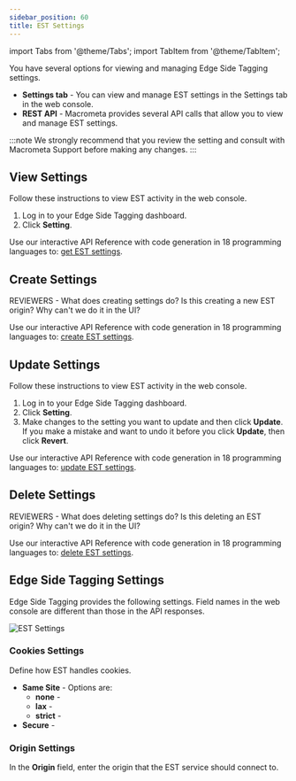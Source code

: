 ```yaml
---
sidebar_position: 60
title: EST Settings
---
```


import Tabs from '@theme/Tabs';
import TabItem from '@theme/TabItem';

You have several options for viewing and managing Edge Side Tagging settings.

- **Settings tab** - You can view and manage EST settings in the Settings tab in the web console.
- **REST API** - Macrometa provides several API calls that allow you to view and manage EST settings.

:::note
We strongly recommend that you review the setting and consult with Macrometa Support before making any changes.
:::

## View Settings

<Tabs groupId="operating-systems">
<TabItem value="console" label="Web Console">

Follow these instructions to view EST activity in the web console.

1. Log in to your Edge Side Tagging dashboard.
2. Click **Setting**.

</TabItem>
<TabItem value="api" label="REST API">

Use our interactive API Reference with code generation in 18 programming languages to: [get EST settings](http://localhost:3000/docs/apiEst#/paths/api-est-v1-settings/get).

</TabItem>
</Tabs>

## Create Settings

REVIEWERS - What does creating settings do? Is this creating a new EST origin? Why can't we do it in the UI?

Use our interactive API Reference with code generation in 18 programming languages to: [create EST settings](http://localhost:3000/docs/apiEst#/paths/api-est-v1-settings/post).

## Update Settings

<Tabs groupId="operating-systems">
<TabItem value="console" label="Web Console">

Follow these instructions to view EST activity in the web console.

1. Log in to your Edge Side Tagging dashboard.
2. Click **Setting**.
3. Make changes to the setting you want to update and then click **Update**. If you make a mistake and want to undo it before you click **Update**, then click **Revert**.

</TabItem>
<TabItem value="api" label="REST API">

Use our interactive API Reference with code generation in 18 programming languages to: [update EST settings](http://localhost:3000/docs/apiEst#/paths/api-est-v1-settings/patch).

</TabItem>
</Tabs>

## Delete Settings

REVIEWERS - What does deleting settings do? Is this deleting an EST origin? Why can't we do it in the UI?

Use our interactive API Reference with code generation in 18 programming languages to: [delete EST settings](http://localhost:3000/docs/apiEst#/paths/api-est-v1-settings/delete).

## Edge Side Tagging Settings

Edge Side Tagging provides the following settings. Field names in the web console are different than those in the API responses.

![EST Settings](/img/photoniq/est/est-settings.png)

### Cookies Settings

Define how EST handles cookies.

- **Same Site** - Options are:
  - **none** - 
  - **lax** - 
  - **strict** - 
- **Secure** - 

### Origin Settings

In the **Origin** field, enter the origin that the EST service should connect to.
